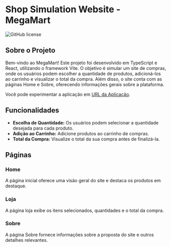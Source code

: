 # Shop Simulation Website - MegaMart

![GitHub license](https://img.shields.io/badge/license-MIT-blue.svg)

## Sobre o Projeto

Bem-vindo ao MegaMart! Este projeto foi desenvolvido em TypeScript e React, utilizando o framework Vite. O objetivo é simular um site de compras, onde os usuários podem escolher a quantidade de produtos, adicioná-los ao carrinho e visualizar o total da compra. Além disso, o site conta com as páginas Home e Sobre, oferecendo informações gerais sobre a plataforma.

Você pode experimentar a aplicação em [URL da Aplicação](https://shop-project-typescript-h4pipey2m-abners-projects-ec346673.vercel.app).

## Funcionalidades

- **Escolha de Quantidade:** Os usuários podem selecionar a quantidade desejada para cada produto.
- **Adição ao Carrinho:** Adicione produtos ao carrinho de compras.
- **Total da Compra:** Visualize o total da sua compra antes de finalizá-la.

## Páginas

### Home

A página inicial oferece uma visão geral do site e destaca os produtos em destaque.

### Loja

A página loja exibe os itens selecionados, quantidades e o total da compra.

### Sobre

A página Sobre fornece informações sobre a proposta do site e outros detalhes relevantes.
